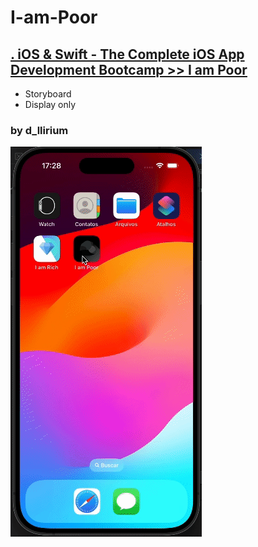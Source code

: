 # I-am-Poor

## [. iOS & Swift - The Complete iOS App Development Bootcamp >> I am Poor](https://brq.udemy.com/course/ios-13-app-development-bootcamp/learn/lecture/16251044#questions)

  - Storyboard
  - Display only
  
### by d_llirium

![I am Poor](https://github.com/d-llirium/I-am-Poor/blob/main/gif.gif?raw=true)
